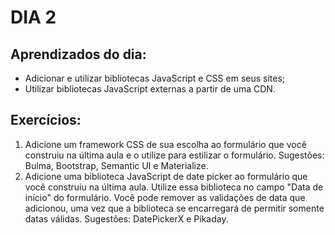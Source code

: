 # DIA 2

## Aprendizados do dia:
* Adicionar e utilizar bibliotecas JavaScript e CSS em seus sites;
* Utilizar bibliotecas JavaScript externas a partir de uma CDN.


## Exercícios:
1. Adicione um framework CSS de sua escolha ao formulário que você construiu na última aula e o utilize para estilizar o formulário. Sugestões: Bulma, Bootstrap, Semantic UI e Materialize.
2. Adicione uma biblioteca JavaScript de date picker ao formulário que você construiu na última aula. Utilize essa biblioteca no campo "Data de início" do formulário. Você pode remover as validações de data que adicionou, uma vez que a biblioteca se encarregará de permitir somente datas válidas. Sugestões: DatePickerX e Pikaday.